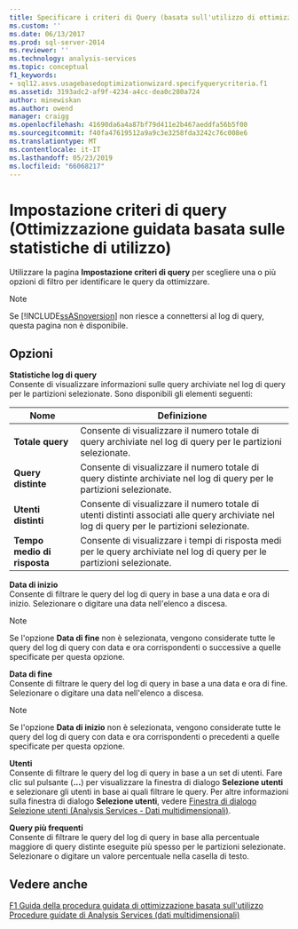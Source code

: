 ```yaml
---
title: Specificare i criteri di Query (basata sull'utilizzo di ottimizzazione guidata) | Microsoft Docs
ms.custom: ''
ms.date: 06/13/2017
ms.prod: sql-server-2014
ms.reviewer: ''
ms.technology: analysis-services
ms.topic: conceptual
f1_keywords:
- sql12.asvs.usagebasedoptimizationwizard.specifyquerycriteria.f1
ms.assetid: 3193adc2-af9f-4234-a4cc-dea0c280a724
author: minewiskan
ms.author: owend
manager: craigg
ms.openlocfilehash: 41690da6a4a87bf79d411e2b467aeddfa56b5f00
ms.sourcegitcommit: f40fa47619512a9a9c3e3258fda3242c76c008e6
ms.translationtype: MT
ms.contentlocale: it-IT
ms.lasthandoff: 05/23/2019
ms.locfileid: "66068217"
---
```

# <a name="specify-query-criteria-usage-based-optimization-wizard"></a>Impostazione criteri di query (Ottimizzazione guidata basata sulle statistiche di utilizzo)
  Utilizzare la pagina **Impostazione criteri di query** per scegliere una o più opzioni di filtro per identificare le query da ottimizzare.  
  
> [!NOTE]  
>  Se [!INCLUDE[ssASnoversion](../includes/ssasnoversion-md.md)] non riesce a connettersi al log di query, questa pagina non è disponibile.  
  
## <a name="options"></a>Opzioni  
 **Statistiche log di query**  
 Consente di visualizzare informazioni sulle query archiviate nel log di query per le partizioni selezionate. Sono disponibili gli elementi seguenti:  
  
|Nome|Definizione|  
|----------|----------------|  
|**Totale query**|Consente di visualizzare il numero totale di query archiviate nel log di query per le partizioni selezionate.|  
|**Query distinte**|Consente di visualizzare il numero totale di query distinte archiviate nel log di query per le partizioni selezionate.|  
|**Utenti distinti**|Consente di visualizzare il numero totale di utenti distinti associati alle query archiviate nel log di query per le partizioni selezionate.|  
|**Tempo medio di risposta**|Consente di visualizzare i tempi di risposta medi per le query archiviate nel log di query per le partizioni selezionate.|  
  
 **Data di inizio**  
 Consente di filtrare le query del log di query in base a una data e ora di inizio. Selezionare o digitare una data nell'elenco a discesa.  
  
> [!NOTE]  
>  Se l'opzione **Data di fine** non è selezionata, vengono considerate tutte le query del log di query con data e ora corrispondenti o successive a quelle specificate per questa opzione.  
  
 **Data di fine**  
 Consente di filtrare le query del log di query in base a una data e ora di fine. Selezionare o digitare una data nell'elenco a discesa.  
  
> [!NOTE]  
>  Se l'opzione **Data di inizio** non è selezionata, vengono considerate tutte le query del log di query con data e ora corrispondenti o precedenti a quelle specificate per questa opzione.  
  
 **Utenti**  
 Consente di filtrare le query del log di query in base a un set di utenti. Fare clic sul pulsante (**...**) per visualizzare la finestra di dialogo **Selezione utenti** e selezionare gli utenti in base ai quali filtrare le query. Per altre informazioni sulla finestra di dialogo **Selezione utenti**, vedere [Finestra di dialogo Selezione utenti &#40;Analysis Services - Dati multidimensionali&#41;](user-selection-dialog-box-analysis-services-multidimensional-data.md).  
  
 **Query più frequenti**  
 Consente di filtrare le query del log di query in base alla percentuale maggiore di query distinte eseguite più spesso per le partizioni selezionate. Selezionare o digitare un valore percentuale nella casella di testo.  
  
## <a name="see-also"></a>Vedere anche  
 [F1 Guida della procedura guidata di ottimizzazione basata sull'utilizzo](usage-based-optimization-wizard-f1-help.md)   
 [Procedure guidate di Analysis Services &#40;dati multidimensionali&#41;](analysis-services-wizards-multidimensional-data.md)  
  
  
